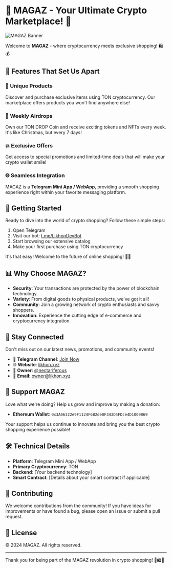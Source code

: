 # 🚀 MAGAZ - Your Ultimate Crypto Marketplace! 💎

![MAGAZ Banner]([https://api.placeholder.com/1200x300?text=MAGAZ+Crypto+Marketplace](https://raw.githubusercontent.com/nectariferous/MAGAZ/main/1500x500.jfif))

Welcome to **MAGAZ** - where cryptocurrency meets exclusive shopping! 🛍️💰

## 🌟 Features That Set Us Apart

### 🔐 Unique Products
Discover and purchase exclusive items using TON cryptocurrency. Our marketplace offers products you won't find anywhere else!

### 🎁 Weekly Airdrops
Own our TON DROP Coin and receive exciting tokens and NFTs every week. It's like Christmas, but every 7 days!

### 💥 Exclusive Offers
Get access to special promotions and limited-time deals that will make your crypto wallet smile!

### 🌐 Seamless Integration
MAGAZ is a **Telegram Mini App / WebApp**, providing a smooth shopping experience right within your favorite messaging platform.

## 🚀 Getting Started

Ready to dive into the world of crypto shopping? Follow these simple steps:

1. Open Telegram
2. Visit our bot: [t.me/LikhonDevBot](https://t.me/LikhonDevBot)
3. Start browsing our extensive catalog
4. Make your first purchase using TON cryptocurrency

It's that easy! Welcome to the future of online shopping! 🛒✨

## 📊 Why Choose MAGAZ?

- **Security**: Your transactions are protected by the power of blockchain technology.
- **Variety**: From digital goods to physical products, we've got it all!
- **Community**: Join a growing network of crypto enthusiasts and savvy shoppers.
- **Innovation**: Experience the cutting edge of e-commerce and cryptocurrency integration.

## 🔔 Stay Connected

Don't miss out on our latest news, promotions, and community events!

- 📣 **Telegram Channel**: [Join Now](https://t.me/likhondotxyz)
- 🌐 **Website**: [likhon.xyz](https://likhon.xyz)
- 👤 **Owner**: [@nectariferous](https://t.me/nectariferous)
- 📧 **Email**: owner@likhon.xyz

## 💖 Support MAGAZ

Love what we're doing? Help us grow and improve by making a donation:

- **Ethereum Wallet**: `0x3A06322e9F1124F6B2de8F343D4FDce4D1009869`

Your support helps us continue to innovate and bring you the best crypto shopping experience possible!

## 🛠️ Technical Details

- **Platform**: Telegram Mini App / WebApp
- **Primary Cryptocurrency**: TON
- **Backend**: [Your backend technology]
- **Smart Contract**: [Details about your smart contract if applicable]

## 🤝 Contributing

We welcome contributions from the community! If you have ideas for improvements or have found a bug, please open an issue or submit a pull request.

## 📜 License

© 2024 MAGAZ. All rights reserved.

---

Thank you for being part of the MAGAZ revolution in crypto shopping! 🚀🛍️💎

